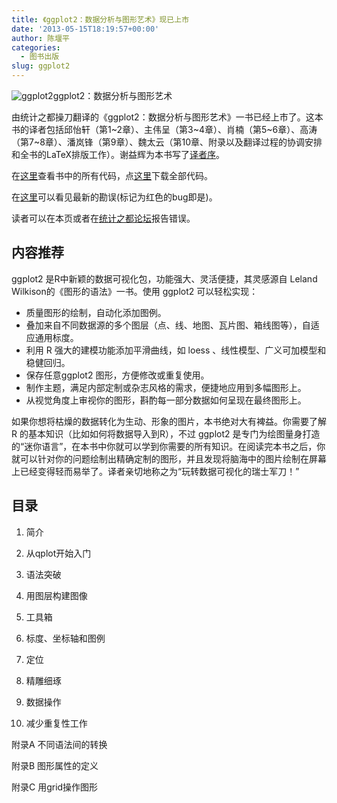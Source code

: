 ```yaml
---
title: 《ggplot2：数据分析与图形艺术》现已上市
date: '2013-05-15T18:19:57+00:00'
author: 陈堰平
categories:
  - 图书出版
slug: ggplot2
---
```


![ggplot2](https://cos.name/wp-content/uploads/2013/05/ggplot2.jpg)ggplot2：数据分析与图形艺术

由统计之都操刀翻译的《ggplot2：数据分析与图形艺术》一书已经上市了。这本书的译者包括邱怡轩（第1~2章）、主伟呈（第3~4章）、肖楠（第5~6章）、高涛（第7~8章）、潘岚锋（第9章）、魏太云（第10章、附录以及翻译过程的协调安排和全书的LaTeX排版工作）。谢益辉为本书写了[译者序](https://github.com/cosname/ggplot2-translation/blob/master/preface.md)。

在[这里](http://t.cn/zT8K3n7)查看书中的所有代码，点[这里](https://github.com/cosname/ggplot2-translation/archive/master.zip)下载全部代码。

在[这里](http://t.cn/zHpXZFE)可以看见最新的勘误(标记为红色的bug即是)。

读者可以在本页或者在[统计之都论坛](https://cos.name/cn/topic/110682)报告错误。

## 内容推荐

ggplot2 是R中新颖的数据可视化包，功能强大、灵活便捷，其灵感源自 Leland Wilkison的《图形的语法》一书。使用 ggplot2 可以轻松实现：

- 质量图形的绘制，自动化添加图例。
- 叠加来自不同数据源的多个图层（点、线、地图、瓦片图、箱线图等），自适应通用标度。
- 利用 R 强大的建模功能添加平滑曲线，如 loess 、线性模型、广义可加模型和稳健回归。
- 保存任意ggplot2 图形，方便修改或重复使用。
- 制作主题，满足内部定制或杂志风格的需求，便捷地应用到多幅图形上。
- 从视觉角度上审视你的图形，斟酌每一部分数据如何呈现在最终图形上。

如果你想将枯燥的数据转化为生动、形象的图片，本书绝对大有裨益。你需要了解 R 的基本知识（比如如何将数据导入到R），不过 ggplot2 是专门为绘图量身打造的“迷你语言”，在本书中你就可以学到你需要的所有知识。在阅读完本书之后，你就可以针对你的问题绘制出精确定制的图形，并且发现将脑海中的图片绘制在屏幕上已经变得轻而易举了。译者亲切地称之为“玩转数据可视化的瑞士军刀！”

## 目录

1. 简介
  
1. 从qplot开始入门
  
1. 语法突破
  
1. 用图层构建图像
  
1. 工具箱
  
1. 标度、坐标轴和图例
  
1. 定位
  
1. 精雕细琢
  
1. 数据操作
  
1. 减少重复性工作
  
附录A 不同语法间的转换
  
附录B 图形属性的定义
  
附录C 用grid操作图形
